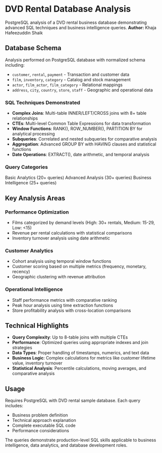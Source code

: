 # DVD Rental Database Analysis
PostgreSQL analysis of a DVD rental business database demonstrating advanced SQL techniques and business intelligence queries.
**Author:** Khaja Hafeezuddin Shaik

## Database Schema
Analysis performed on PostgreSQL database with normalized schema including:
- `customer`, `rental`, `payment` - Transaction and customer data
- `film`, `inventory`, `category` - Catalog and stock management  
- `actor`, `film_actor`, `film_category` - Relational mappings
- `address`, `city`, `country`, `store`, `staff` - Geographic and operational data


### SQL Techniques Demonstrated
- **Complex Joins**: Multi-table INNER/LEFT/CROSS joins with 8+ table relationships
- **CTEs**: Multi-level Common Table Expressions for data transformation
- **Window Functions**: RANK(), ROW_NUMBER(), PARTITION BY for analytical processing
- **Subqueries**: Correlated and nested subqueries for comparative analysis
- **Aggregation**: Advanced GROUP BY with HAVING clauses and statistical functions
- **Date Operations**: EXTRACT(), date arithmetic, and temporal analysis

### Query Categories
Basic Analytics (20+ queries)
Advanced Analysis (30+ queries)
Business Intelligence (25+ queries)

## Key Analysis Areas
### Performance Optimization
- Films categorized by demand levels (High: 30+ rentals, Medium: 15-29, Low: <15)
- Revenue per rental calculations with statistical comparisons
- Inventory turnover analysis using date arithmetic

### Customer Analytics  
- Cohort analysis using temporal window functions
- Customer scoring based on multiple metrics (frequency, monetary, recency)
- Geographic clustering with revenue attribution

### Operational Intelligence
- Staff performance metrics with comparative ranking
- Peak hour analysis using time extraction functions
- Store profitability analysis with cross-location comparisons

## Technical Highlights
- **Query Complexity**: Up to 8-table joins with multiple CTEs
- **Performance**: Optimized queries using appropriate indexes and join strategies  
- **Data Types**: Proper handling of timestamps, numerics, and text data
- **Business Logic**: Complex calculations for metrics like customer lifetime value, inventory turnover
- **Statistical Analysis**: Percentile calculations, moving averages, and comparative analysis

## Usage
Requires PostgreSQL with DVD rental sample database. Each query includes:
- Business problem definition
- Technical approach explanation  
- Complete executable SQL code
- Performance considerations

The queries demonstrate production-level SQL skills applicable to business intelligence, data analytics, and database development roles.